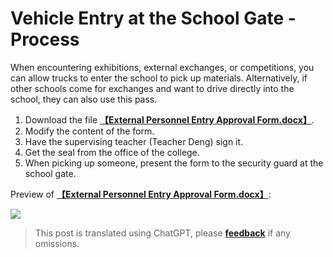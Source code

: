 # Vehicle Entry at the School Gate - Process

When encountering exhibitions, external exchanges, or competitions, you can allow trucks to enter the school to pick up materials. Alternatively, if other schools come for exchanges and want to drive directly into the school, they can also use this pass.

1. Download the file [**【External Personnel Entry Approval Form.docx】**](https://github.com/linyuxuanlin/File-host/blob/main/docs/External%20Personnel%20Entry%20Approval%20Form.docx).
2. Modify the content of the form.
3. Have the supervising teacher (Teacher Deng) sign it.
4. Get the seal from the office of the college.
5. When picking up someone, present the form to the security guard at the school gate.

Preview of [**【External Personnel Entry Approval Form.docx】**](https://github.com/linyuxuanlin/File-host/blob/main/docs/External%20Personnel%20Entry%20Approval%20Form.docx):

![](https://media.wiki-power.com/img/20210504212412.png)

> This post is translated using ChatGPT, please [**feedback**](https://github.com/linyuxuanlin/Wiki_MkDocs/issues/new) if any omissions.
